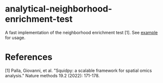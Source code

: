 # analytical-neighborhood-enrichment-test
A fast implementation of the neighborhood enrichment test [1]. See [example](example.ipynb) for usage.

# References
[1] Palla, Giovanni, et al. "Squidpy: a scalable framework for spatial omics analysis." Nature methods 19.2 (2022): 171-178.
